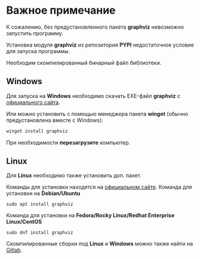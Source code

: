 <h1>Важное примечание</h1>

К сожалению, без предустановленного пакета **graphviz** невозможно запустить программу. 

Установка модуля **graphviz** из репозитория **PYPI** недостаточное условие для запуска программы. 

Необходим скомпилированный бинарный файл библиотеки.

<h2> Windows </h2>

Для запуска на **Windows** 
необходимо скачать EXE-файл **graphviz** с [официального сайта](https://graphviz.org/download/#windows).

Или можно установить с помощью менеджера пакета **winget** (обычно предустановлена вместе с Windows):
```powershell
winget install graphviz
```
При необходимости **перезагрузите** компьютер.

<h2> Linux </h2>

Для **Linux** необходимо также установить доп. пакет. 

Команды для установки находятся на [официальном сайте](https://graphviz.org/download/#linux).
Команда для установки на **Debian/Ubuntu**
```shell
sudo apt install graphviz
```
Команда для установки на **Fedora/Rocky Linux/Redhat Enterprise Linux/CentOS**
```shell
sudo dnf install graphviz
```
Скомпилированные сборки под **Linux** и **Windows** можно также найти на [Gitlab](https://gitlab.com/graphviz/graphviz/-/releases).
